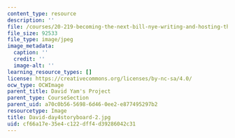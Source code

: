 ```yaml
---
content_type: resource
description: ''
file: /courses/20-219-becoming-the-next-bill-nye-writing-and-hosting-the-educational-show-january-iap-2015/cf66a17e35e4c122dff4d39286042c31_David-day4storyboard-2.jpg
file_size: 92533
file_type: image/jpeg
image_metadata:
  caption: ''
  credit: ''
  image-alt: ''
learning_resource_types: []
license: https://creativecommons.org/licenses/by-nc-sa/4.0/
ocw_type: OCWImage
parent_title: David Yam's Project
parent_type: CourseSection
parent_uid: a70c0b56-5698-6d46-0ee2-e877495297b2
resourcetype: Image
title: David-day4storyboard-2.jpg
uid: cf66a17e-35e4-c122-dff4-d39286042c31
---
```

